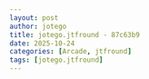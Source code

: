 ```yaml
---
layout: post
author: jotego
title: jotego.jtfround - 87c63b9
date: 2025-10-24
categories: [Arcade, jtfround]
tags: [jotego.jtfround]
---
```



